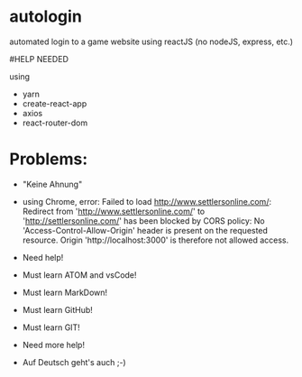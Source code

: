 # autologin
automated login to a game website using reactJS 
(no nodeJS, express, etc.)

#HELP NEEDED

using
- yarn
- create-react-app
- axios
- react-router-dom

Problems:
=========

- "Keine Ahnung"

- using Chrome, 
error: 
Failed to load http://www.settlersonline.com/: 
Redirect from 'http://www.settlersonline.com/' to 'http://settlersonline.com/' has been blocked by CORS policy: 
No 'Access-Control-Allow-Origin' header is present on the requested resource. 
Origin 'http://localhost:3000' is therefore not allowed access.

- Need help! 

- Must learn ATOM and vsCode!
- Must learn MarkDown!
- Must learn GitHub!
- Must learn GIT!
- Need more help! 

- Auf Deutsch geht's auch ;-)

